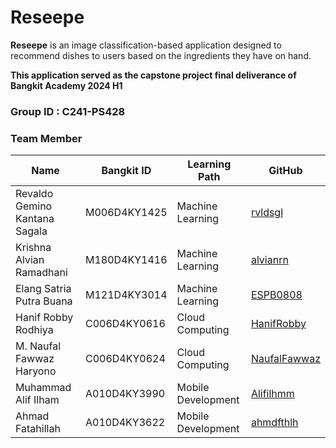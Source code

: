 # Reseepe

**Reseepe** is an image classification-based application designed to recommend dishes to users based on the ingredients they have on hand.

**This application served as the capstone project final deliverance of Bangkit Academy 2024 H1** <br/>

### Group ID : C241-PS428 ###

### Team Member
| Name | Bangkit ID | Learning Path | GitHub |
|------|------------|---------------|--------|
| Revaldo Gemino Kantana Sagala | M006D4KY1425 | Machine Learning | [rvldsgl](https://github.com/rvldsgl) |
| Krishna Alvian Ramadhani | M180D4KY1416 | Machine Learning | [alvianrn](https://github.com/alvianrn) |
| Elang Satria Putra Buana | M121D4KY3014 | Machine Learning | [ESPB0808](https://github.com/ESPB0808) |
| Hanif Robby Rodhiya | C006D4KY0616 | Cloud Computing | [HanifRobby](https://github.com/HanifRobby) |
| M. Naufal Fawwaz Haryono | C006D4KY0624 | Cloud Computing | [NaufalFawwaz](https://github.com/NaufalFawwaz) |
| Muhammad Alif Ilham | A010D4KY3990 | Mobile Development | [Alifilhmm](https://github.com/Alifilhmm) |
| Ahmad Fatahillah | A010D4KY3622 | Mobile Development | [ahmdfthlh](https://github.com/ahmdfthlh) |
